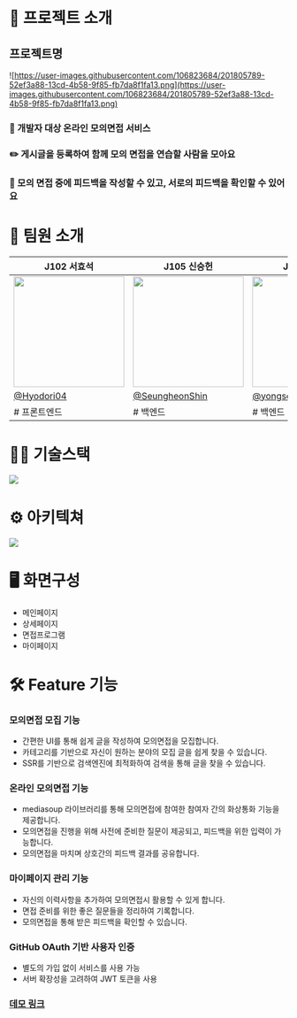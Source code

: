# 📢 프로젝트 소개

## 프로젝트명
![https://user-images.githubusercontent.com/106823684/201805789-52ef3a88-13cd-4b58-9f85-fb7da8f1fa13.png](https://user-images.githubusercontent.com/106823684/201805789-52ef3a88-13cd-4b58-9f85-fb7da8f1fa13.png)

### 🐬 개발자 대상 온라인 모의면접 서비스

### ✏️ 게시글을 등록하여 함께 모의 면접을 연습할 사람을 모아요


### 🌟 모의 면접 중에 피드백을 작성할 수 있고, 서로의 피드백을 확인할 수 있어요



# 🎤 팀원 소개

|J102 서효석|J105 신승헌|J206 최용석|J219 홍순규|
|------|---|---|---|
|<img src="https://user-images.githubusercontent.com/75475398/206685316-4d821791-e7c2-4ef6-b0e7-79b6cd2b2321.png" width="200" height="200"></img> | <img src="https://user-images.githubusercontent.com/75475398/206686138-c50b9db5-ef24-4b33-9d3d-307493a28b57.png" width="200" height="200"></img> | <img src="https://user-images.githubusercontent.com/75475398/206686616-809084ae-829a-4bd8-84c0-e5a1754c80dc.png" width="200" height="200"></img> | <img src="https://user-images.githubusercontent.com/75475398/206686724-38677f21-1bfa-44e2-ae76-4a8f0c46cc9f.gif" width="200" height="200"></img> |
|[@Hyodori04](https://github.com/Hyodori04)|[@SeungheonShin](https://github.com/SeungheonShin)|[@yongseok-dev](https://github.com/yongseok-dev)|[@kabosuMy3a](https://github.com/kabosumy3a)|
|# 프론트엔드|# 백엔드|# 백엔드|# 프론트엔드 ~|


# 👨‍💻 기술스택
![](https://user-images.githubusercontent.com/75475398/206688942-4bdeb940-0f89-419d-b1f1-f3329cd7933f.png)


# ⚙ 아키텍쳐
![](https://user-images.githubusercontent.com/75475398/206688956-24bf6b8d-a8cb-4803-b52b-b3817d61d666.png)


# 🖥️ 화면구성

- 메인페이지
- 상세페이지
- 면접프로그램
- 마이페이지

# 🛠️ Feature 기능

### 모의면접 모집 기능

- 간편한 UI를 통해 쉽게 글을 작성하여 모의면접을 모집합니다.
- 카테고리를 기반으로 자신이 원하는 분야의 모집 글을 쉽게 찾을 수 있습니다.
- SSR를 기반으로 검색엔진에 최적화하여 검색을 통해 글을 찾을 수 있습니다.

### 온라인 모의면접 기능

- mediasoup 라이브러리를 통해 모의면접에 참여한 참여자 간의 화상통화 기능을 제공합니다.
- 모의면접을 진행을 위해 사전에 준비한 질문이 제공되고, 피드백을 위한 입력이 가능합니다.
- 모의면접을 마치며 상호간의 피드백 결과를 공유합니다.

### 마이페이지 관리 기능

- 자신의 이력사항을 추가하여 모의면접시 활용할 수 있게 합니다.
- 면접 준비를 위한 좋은 질문들을 정리하여 기록합니다.
- 모의면접을 통해 받은 피드백을 확인할 수 있습니다.

### GitHub OAuth 기반 사용자 인증

- 별도의 가입 없이 서비스를 사용 가능
- 서버 확장성을 고려하여 JWT 토큰을 사용


### [데모 링크](https://www.momyeon.site/)
